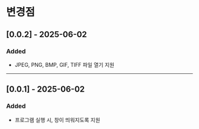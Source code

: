 # 변경점
## [0.0.2] - 2025-06-02
### Added
- JPEG, PNG, BMP, GIF, TIFF 파일 열기 지원

---

## [0.0.1] - 2025-06-02
### Added
- 프로그램 실행 시, 창이 띄워지도록 지원